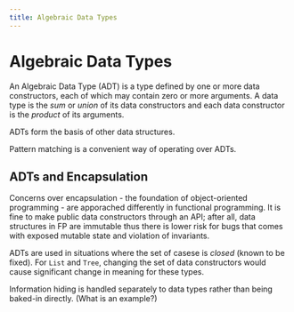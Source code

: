 ```yaml
---
title: Algebraic Data Types
---
```


# Algebraic Data Types

An Algebraic Data Type (ADT) is a type defined by one or more data constructors, each of which may contain zero or more arguments. A data type is the _sum_ or _union_ of its data constructors and each data constructor is the _product_ of its arguments. 

ADTs form the basis of other data structures.

Pattern matching is a convenient way of operating over ADTs.

## ADTs and Encapsulation

Concerns over encapsulation - the foundation of object-oriented programming - are apporached differently in functional programming. It is fine to make public data constructors through an API; after all, data structures in FP are immutable thus there is lower risk for bugs that comes with exposed mutable state and violation of invariants.

ADTs are used in situations where the set of casese is _closed_ (known to be fixed). For `List` and `Tree`, changing the set of data constructors would cause significant change in meaning for these types.

Information hiding is handled separately to data types rather than being baked-in directly. (What is an example?)
